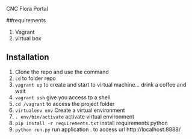 CNC Flora Portal

##requirements
1. Vagrant
2. virtual box

## Installation

1. Clone the repo and use the command
2. ```cd``` to folder repo
3. ```vagrant up``` to create and start to virtual machine... drink a coffee and wait
4. ```vagrant ssh``` give you access to a shell
5. ```cd /vagrant``` to access the project folder
6. ```virtualenv env``` Create a virtual environment
7. ```. env/bin/activate``` activate virtual environment
8. ```pip install -r requirements.txt``` install requirements python
9. ```python run.py``` run application . to access url http://localhost:8888/

